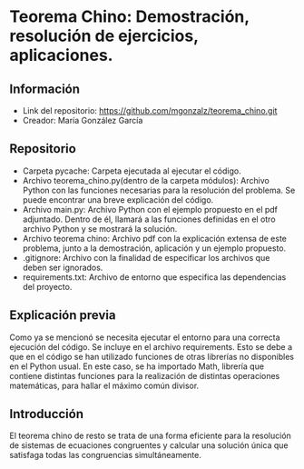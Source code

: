 # Teorema Chino: Demostración, resolución de ejercicios, aplicaciones.
## Información
- Link del repositorio: https://github.com/mgonzalz/teorema_chino.git
- Creador: María González García
## Repositorio
- Carpeta pycache: Carpeta ejecutada al ejecutar el código.
- Archivo teorema_chino.py(dentro de la carpeta módulos): Archivo Python con las funciones necesarias para la resolución del problema. Se puede encontrar una breve explicación del código.
- Archivo main.py: Archivo Python con el ejemplo propuesto en el pdf adjuntado. Dentro de él, llamará a las funciones definidas en el otro archivo Python y se mostrará la solución.
- Archivo teorema chino: Archivo pdf con la explicación extensa de este problema, junto a la demostración, aplicación y un ejemplo propuesto.
- .gitignore: Archivo con la finalidad de especificar los archivos que deben ser ignorados.
- requirements.txt: Archivo de entorno que especifica las dependencias del proyecto.
## Explicación previa
Como ya se mencionó se necesita ejecutar el entorno para una correcta ejecución del código. Se incluye en el archivo requirements. Esto se debe a que en el código se han utilizado funciones de otras librerías no disponibles en el Python usual. En este caso, se ha importado Math, librería que contiene distintas funciones para la realización de distintas operaciones matemáticas, para hallar el máximo común divisor.
## Introducción
El teorema chino de resto se trata de una forma eficiente para la resolución de sistemas de ecuaciones congruentes y calcular una solución única que satisfaga todas las congruencias simultáneamente.

